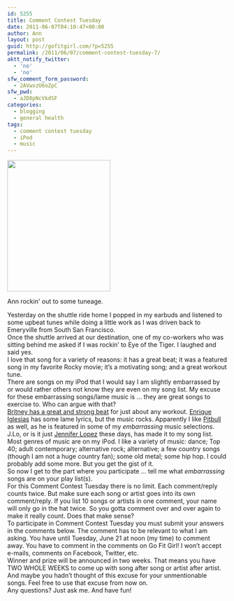 ```yaml
---
id: 5255
title: Comment Contest Tuesday
date: 2011-06-07T04:10:47+00:00
author: Ann
layout: post
guid: http://gofitgirl.com/?p=5255
permalink: /2011/06/07/comment-contest-tuesday-7/
aktt_notify_twitter:
  - 'no'
  - 'no'
sfw_comment_form_password:
  - 2AVwxzU6oZpC
sfw_pwd:
  - aJD8pNcVkdSF
categories:
  - blogging
  - general health
tags:
  - comment contest tuesday
  - iPod
  - music
---
```

<div id="attachment_5256" style="width: 246px" class="wp-caption alignleft">
  <a href="http://gofitgirl.com/blog/wp-content/uploads/2011/06/music.jpg"><img class="size-medium wp-image-5256" title="music" src="http://gofitgirl.com/blog/wp-content/uploads/2011/06/music-236x300.jpg" alt="" width="236" height="300" /></a>
  
  <p class="wp-caption-text">
    Ann rockin' out to some tuneage.
  </p>
</div>

  
Yesterday on the shuttle ride home I popped in my earbuds and listened to some upbeat tunes while doing a little work as I was driven back to Emeryville from South San Francisco.  
Once the shuttle arrived at our destination, one of my co-workers who was sitting behind me asked if I was rockin&#8217; to Eye of the Tiger. I laughed and said yes.  
I love that song for a variety of reasons: it has a great beat; it was a featured song in my favorite Rocky movie; it&#8217;s a motivating song; and a great workout tune.  
There are songs on my iPod that I would say I am slightly embarrassed by or would rather others not know they are even on my song list. My excuse for these embarrassing songs/lame music is &#8230; they are great songs to exercise to. Who can argue with that?  
[Britney has a great and strong beat](http://www.youtube.com/watch?v=_JagQuYWiWA) for just about any workout. [Enrique Iglesias](http://www.youtube.com/watch?v=X9_n8jakvWU) has some lame lyrics, but the music rocks. Apparently I like [Pitbull](http://www.youtube.com/watch?v=EPo5wWmKEaI) as well, as he is featured in some of my _embarrassing_ music selections. J.Lo, or is it just [Jennifer Lopez](http://www.youtube.com/watch?v=t4H_Zoh7G5A) these days, has made it to my song list.  
Most genres of music are on my iPod. I like a variety of music: dance; Top 40; adult contemporary; alternative rock; alternative; a few country songs (though I am not a huge country fan); some old metal; some hip hop. I could probably add some more. But you get the gist of it.  
So now I get to the part where you participate &#8230; tell me what _embarrassing_ songs are on your play list(s).   
For this Comment Contest Tuesday there is no limit. Each comment/reply counts twice. But make sure each song or artist goes into its own comment/reply. If you list 10 songs or artists in one comment, your name will only go in the hat twice. So you gotta comment over and over again to make it really count. Does that make sense?  
To participate in Comment Contest Tuesday you must submit your answers in the comments below. The comment has to be relevant to what I am asking. You have until Tuesday, June 21 at noon (my time) to comment away. You have to comment in the comments on Go Fit Girl! I won’t accept e-mails, comments on Facebook, Twitter, etc.  
Winner and prize will be announced in two weeks. That means you have TWO WHOLE WEEKS to come up with song after song or artist after artist.  
And maybe you hadn&#8217;t thought of this excuse for your unmentionable songs. Feel free to use that excuse from now on.  
Any questions? Just ask me. And have fun!